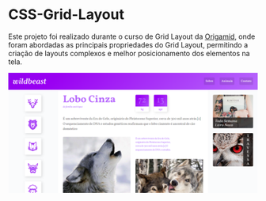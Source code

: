 # CSS-Grid-Layout
Este projeto foi realizado durante o curso de Grid Layout da [Origamid](https://www.origamid.com/curso/css-grid-layout), onde foram abordadas as principais propriedades do Grid Layout, permitindo a criação de layouts complexos e melhor posicionamento dos elementos na tela.

![imagem](Screenshot.PNG)

